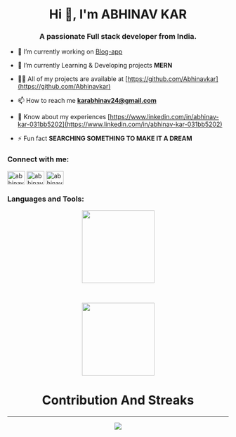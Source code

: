 <h1 align="center">Hi 👋, I'm ABHINAV KAR</h1>
<h3 align="center">A passionate Full stack developer from India.</h3>


- 🔭 I’m currently working on [Blog-app](https://github.com/Abhinavkar/SITHUB)

- 🌱 I’m currently Learning & Developing projects **MERN**

- 👨‍💻 All of my projects are available at [https://github.com/Abhinavkar](https://github.com/Abhinavkar)

- 📫 How to reach me **karabhinav24@gmail.com**

- 📄 Know about my experiences [https://www.linkedin.com/in/abhinav-kar-031bb5202](https://www.linkedin.com/in/abhinav-kar-031bb5202)

- ⚡ Fun fact **SEARCHING SOMETHING TO MAKE IT A DREAM**

<h3 align="left">Connect with me:</h3>
<p align="left">
<a href="https://fb.com/abhinavkar" target="blank"><img align="center" src="https://raw.githubusercontent.com/rahuldkjain/github-profile-readme-generator/master/src/images/icons/Social/facebook.svg" alt="abhinav kar" height="30" width="40" /></a>
<a href="https://instagram.com/abhinav_kar" target="blank"><img align="center" src="https://raw.githubusercontent.com/rahuldkjain/github-profile-readme-generator/master/src/images/icons/Social/instagram.svg" alt="abhinav_kar" height="30" width="40" /></a>
<a href="https://www.hackerrank.com/abhinavkar" target="blank"><img align="center" src="https://raw.githubusercontent.com/rahuldkjain/github-profile-readme-generator/master/src/images/icons/Social/hackerrank.svg" alt="abhinav kar" height="30" width="40" /></a>
</p>

<h3 align="left">Languages and Tools:</h3>
<p align = "center">
<img align = "center" src="https://github-readme-stats.vercel.app/api?username=Abhinavkar&show_icons=true&bg_color=0d1117&text_color=FFF&border_color=444&title_color=00BFFF" height="165"></p>
<br>
<center>
<p align = "center"><img align = "center" src="https://github-readme-stats.vercel.app/api/top-langs/?username=Abhinavkar&layout=compact&bg_color=0d1117&text_color=FFF&border_color=444&title_color=00BFFF"  height="165"></p>
<h1 align = "center" >Contribution And Streaks </h1>
<hr>

<p align = "center" ><a href="https://git.io/streak-stats">
    <img align = "center" src="http://github-readme-streak-stats.herokuapp.com?user=Abhinavkar&theme=react&background=0d1117&border=666">
  </a></p>

